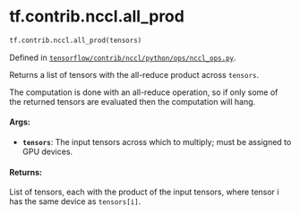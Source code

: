 <div itemscope itemtype="http://developers.google.com/ReferenceObject">
<meta itemprop="name" content="tf.contrib.nccl.all_prod" />
<meta itemprop="path" content="Stable" />
</div>

# tf.contrib.nccl.all_prod

``` python
tf.contrib.nccl.all_prod(tensors)
```



Defined in [`tensorflow/contrib/nccl/python/ops/nccl_ops.py`](https://www.tensorflow.org/code/tensorflow/contrib/nccl/python/ops/nccl_ops.py).

Returns a list of tensors with the all-reduce product across `tensors`.

The computation is done with an all-reduce operation, so if only some of the
returned tensors are evaluated then the computation will hang.

#### Args:

* <b>`tensors`</b>: The input tensors across which to multiply; must be assigned
    to GPU devices.


#### Returns:

List of tensors, each with the product of the input tensors, where tensor i
has the same device as `tensors[i]`.